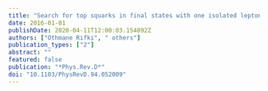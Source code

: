 ```yaml
---
title: "Search for top squarks in final states with one isolated lepton, jets, and missing transverse momentum in $sqrts=13$ TeV $pp$ collisions with the ATLAS detector"
date: 2016-01-01
publishDate: 2020-04-11T12:00:03.154892Z
authors: ["Othmane Rifki", " others"]
publication_types: ["2"]
abstract: ""
featured: false
publication: "*Phys.Rev.D*"
doi: "10.1103/PhysRevD.94.052009"
---
```


